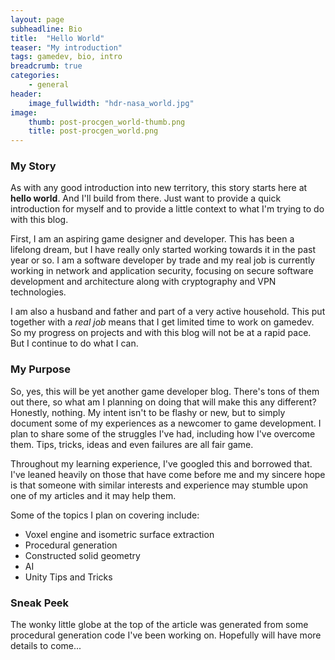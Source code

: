 ```yaml
---
layout: page
subheadline: Bio
title:  "Hello World"
teaser: "My introduction"
tags: gamedev, bio, intro
breadcrumb: true
categories:
    - general
header:
    image_fullwidth: "hdr-nasa_world.jpg"
image:
    thumb: post-procgen_world-thumb.png
    title: post-procgen_world.png
---
```


### My Story

As with any good introduction into new territory, this story starts here at **hello world**.  And I'll build from there.  Just want to provide a quick introduction for myself and to provide a little context to what I'm trying to do with this blog.

First, I am an aspiring game designer and developer.  This has been a lifelong dream, but I have really only started working towards it in the past year or so.  I am a software developer by trade and my real job is currently working in network and application security, focusing on secure software development and architecture along with cryptography and VPN technologies.

I am also a husband and father and part of a very active household.  This put together with a *real job* means that I get limited time to work on gamedev.  So my progress on projects and with this blog will not be at a rapid pace.  But I continue to do what I can.

### My Purpose

So, yes, this will be yet another game developer blog.  There's tons of them out there, so what
am I planning on doing that will make this any different?  Honestly, nothing.  My intent isn't
to be flashy or new, but to simply document some of my experiences as a newcomer to game
development. I plan to share some of the struggles I've had, including how I've overcome them.
Tips, tricks, ideas and even failures are all fair game.  

Throughout my learning experience, I've googled this and borrowed that.  I've leaned heavily
on those that have come before me and my sincere hope is that someone with similar interests
and experience may stumble upon one of my articles and it may help them.

Some of the topics I plan on covering include:

* Voxel engine and isometric surface extraction
* Procedural generation
* Constructed solid geometry
* AI
* Unity Tips and Tricks

### Sneak Peek

The wonky little globe at the top of the article was generated from some procedural generation code I've been working on.  Hopefully will have more details to come...
